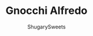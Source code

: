 ---
layout: ../../layouts/MarkdownPostLayout.astro
title: Gnocchi Alfredo 
author: ShugarySweets
pubDate: 2018-12-05
description: "Youll love this delicious Gnocchi Alfredo with Portobello Mushrooms for your next weeknight meal! Ready in 30 minutes, its perfect for your busy nights, yet impressive enough to serve guests for dinner!"
image_url: https://www.shugarysweets.com/wp-content/uploads/2017/06/gnocchi-alfredo-2.jpg
tags: ["Main Dish","Italian"]
calories: 871
protein: 19
carbohydrates: 54
fats: 65
fiber: 3
ingredients: ["1/2 cup unsalted butter","2 cloves garlic, pressed","6 ounces portobello mushrooms, sliced thin","3 cups heavy whipping cream","1/2 teaspoon kosher salt","1/2 teaspoon black pepper","25 ounce package frozen gnocchi, (or fresh)","1 1/2 cups shredded parmesan cheese","parsley, for garnish, optional"]
serves: 6
time: "30 minutes"
prepTime: "10 minutes"
instructions: ["In a large skillet, saute butter with garlic and mushroom slices over medium heat, until softened (about 5 minutes).","Slowly add in heavy cream, whisking while you add it to the skillet. Season with salt and pepper. Simmer over medium heat for about ten minutes. Sauce should thicken up slightly.","Add in gnocchi (frozen or fresh) and simmer until cooked through. If the gnocchi is frozen, this could take about 5 minutes. Add in parmesan cheese, stir and sprinkle with a sprig of parsley for garnish. Serve hot and ENJOY."]
nutrition: ["871 calories","54 grams carbohydrates","224 milligrams cholesterol","65 grams fat","3 grams fiber","19 grams protein","41 grams saturated fat","499 milligrams sodium","5 grams sugar","1 grams trans fat","20 grams unsaturated fat"]
---